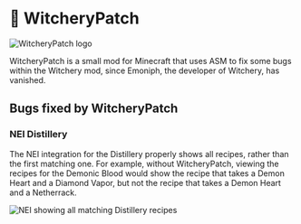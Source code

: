 # :bug: WitcheryPatch
![WitcheryPatch logo](https://raw.githbusercontent.com/elifoster/WitcheryPatch/master/logo.png)

WitcheryPatch is a small mod for Minecraft that uses ASM to fix some bugs within the Witchery
mod, since Emoniph, the developer of Witchery, has vanished.

## Bugs fixed by WitcheryPatch
### NEI Distillery
The NEI integration for the Distillery properly shows all recipes, rather than the first
matching one. For example, without WitcheryPatch, viewing the recipes for the Demonic Blood would
 show the recipe that takes a Demon Heart and a Diamond Vapor, but not the recipe that takes a
 Demon Heart and a Netherrack.

![NEI showing all matching Distillery recipes](https://raw.githbusercontent.com/elifoster/WitcheryPatch/master/distillery.png)